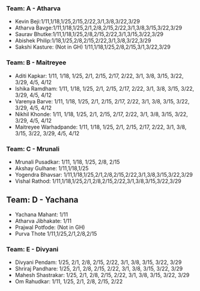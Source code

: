 ### Team: A - Atharva
- Kevin Beji:1/11,1/18,1/25,2/15,2/22,3/1,3/8,3/22,3/29
- Atharva Bavge:1/11,1/18,1/25,2/1,2/8,2/15,2/22,3/1,3/8,3/15,3/22,3/29
- Saurav Bhutke:1/11,1/18,1/25,2/8,2/15,2/22,3/1,3/15,3/22,3/29
- Abishek Philip:1/18,1/25,2/8,2/15,2/22,3/1,3/8,3/22,3/29
- Sakshi Kasture: (Not in GH) 1/11,1/18,1/25,2/8,2/15,3/1,3/22,3/29

### Team: B - Maitreyee
- Aditi Kapkar: 1/11, 1/18, 1/25, 2/1, 2/15, 2/17, 2/22, 3/1, 3/8, 3/15, 3/22, 3/29, 4/5, 4/12
- Ishika Ramdham: 1/11, 1/18, 1/25, 2/1, 2/15, 2/17, 2/22, 3/1, 3/8, 3/15, 3/22, 3/29, 4/5, 4/12
- Varenya Barve: 1/11, 1/18, 1/25, 2/1, 2/15, 2/17, 2/22, 3/1, 3/8, 3/15, 3/22, 3/29, 4/5, 4/12
- Nikhil Khonde: 1/11, 1/18, 1/25, 2/1, 2/15, 2/17, 2/22, 3/1, 3/8, 3/15, 3/22, 3/29, 4/5, 4/12
- Maitreyee Warhadpande: 1/11, 1/18, 1/25, 2/1, 2/15, 2/17, 2/22, 3/1, 3/8, 3/15, 3/22, 3/29, 4/5, 4/12

### Team: C - Mrunali
- Mrunali Pusadkar: 1/11, 1/18, 1/25, 2/8, 2/15
- Akshay Gulhane: 1/11,1/18,1/25
- Yogendra Bhavsar: 1/11,1/18,1/25,2/1,2/8,2/15,2/22,3/1,3/8,3/15,3/22,3/29
- Vishal Rathod: 1/11,1/18,1/25,2/1,2/8,2/15,2/22,3/1,3/8,3/15,3/22,3/29

## Team: D - Yachana
- Yachana Mahant: 1/11
- Atharva Jibhakate: 1/11
- Prajwal Potfode: (Not in GH)
- Purva Thote 1/11,1/25,2/1,2/8,2/15

### Team: E - Divyani
- Divyani Pendam: 1/25, 2/1, 2/8, 2/15, 2/22, 3/1, 3/8, 3/15, 3/22, 3/29
- Shriraj Pandhare: 1/25, 2/1, 2/8, 2/15, 2/22, 3/1, 3/8, 3/15, 3/22, 3/29
- Mahesh Shastrakar: 1/25, 2/1, 2/8, 2/15, 2/22, 3/1, 3/8, 3/15, 3/22, 3/29
- Om Rahudkar: 1/11, 1/25, 2/1, 2/8, 2/15, 2/22
